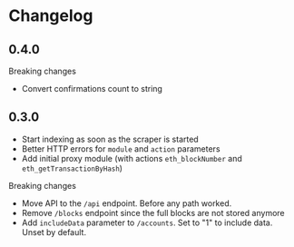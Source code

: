 # Changelog

## 0.4.0

Breaking changes

- Convert confirmations count to string

## 0.3.0

- Start indexing as soon as the scraper is started
- Better HTTP errors for `module` and `action` parameters
- Add initial proxy module (with actions `eth_blockNumber` and `eth_getTransactionByHash`)

Breaking changes

- Move API to the `/api` endpoint. Before any path worked.
- Remove `/blocks` endpoint since the full blocks are not stored anymore
- Add `includeData` parameter to `/accounts`. Set to "1" to include data. Unset by default.
